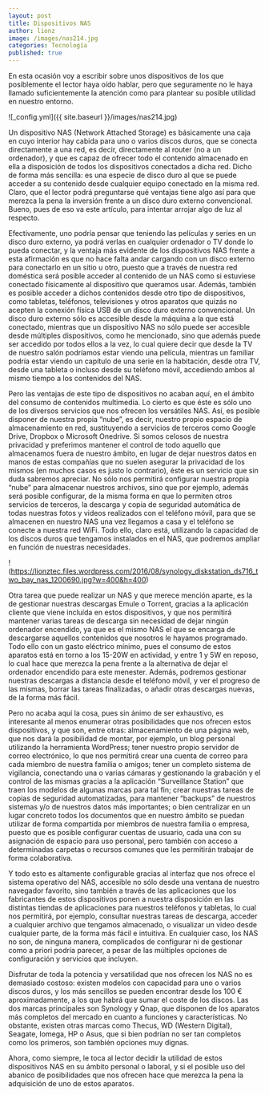 ```yaml
---
layout: post
title: Dispositivos NAS
author: lionz
image: /images/nas214.jpg
categories: Tecnología
published: true
---
```


En esta ocasión voy a escribir sobre unos dispositivos de los que posiblemente el lector haya oído hablar, pero que seguramente no le haya llamado suficientemente la atención como para plantear su posible utilidad en nuestro entorno.

![_config.yml]({{ site.baseurl }}/images/nas214.jpg)

Un dispositivo NAS (Network Attached Storage) es básicamente una caja en cuyo interior hay cabida para uno o varios discos duros, que se conecta directamente a una red, es decir, directamente al router (no a un ordenador), y que es capaz de ofrecer todo el contenido almacenado en ella a disposición de todos los dispositivos conectados a dicha red. Dicho de forma más sencilla: es una especie de disco duro al que se puede acceder a su contenido desde cualquier equipo conectado en la misma red. Claro, que el lector podrá preguntarse qué ventajas tiene algo así para que merezca la pena la inversión frente a un disco duro externo convencional. Bueno, pues de eso va este artículo, para intentar arrojar algo de luz al respecto.

Efectivamente, uno podría pensar que teniendo las películas y series en un disco duro externo, ya podrá verlas en cualquier ordenador o TV donde lo pueda conectar, y la ventaja más evidente de los dispositivos NAS frente a esta afirmación es que no hace falta andar cargando con un disco externo para conectarlo en un sitio u otro, puesto que a través de nuestra red doméstica será posible acceder al contenido de un NAS como si estuviese conectado físicamente al dispositivo que queramos usar. Además, también es posible acceder a dichos contenidos desde otro tipo de dispositivos, como tabletas, teléfonos, televisiones y otros aparatos que quizás no acepten la conexión física USB de un disco duro externo convencional. Un disco duro externo sólo es accesible desde la máquina a la que está conectado, mientras que un dispositivo NAS no sólo puede ser accesible desde múltiples dispositivos, como he mencionado, sino que además puede ser accedido por todos ellos a la vez, lo cual quiere decir que desde la TV de nuestro salón podríamos estar viendo una película, mientras un familiar podría estar viendo un capítulo de una serie en la habitación, desde otra TV, desde una tableta o incluso desde su teléfono móvil, accediendo ambos al mismo tiempo a los contenidos del NAS.

Pero las ventajas de este tipo de dispositivos no acaban aquí, en el ámbito del consumo de contenidos multimedia. Lo cierto es que éste es sólo uno de los diversos servicios que nos ofrecen los versátiles NAS. Así, es posible disponer de nuestra propia “nube”, es decir, nuestro propio espacio de almacenamiento en red, sustituyendo a servicios de terceros como Google Drive, Dropbox o Microsoft Onedrive. Si somos celosos de nuestra privacidad y preferimos mantener el control de todo aquello que almacenamos fuera de nuestro ámbito, en lugar de dejar nuestros datos en manos de estas compañías que no suelen asegurar la privacidad de los mismos (en muchos casos es justo lo contrario), éste es un servicio que sin duda sabremos apreciar. No sólo nos permitirá configurar nuestra propia “nube” para almacenar nuestros archivos, sino que por ejemplo, además será posible configurar, de la misma forma en que lo permiten otros servicios de terceros, la descarga y copia de seguridad automática de todas nuestras fotos y videos realizados con el teléfono móvil, para que se almacenen en nuestro NAS una vez llegamos a casa y el teléfono se conecte a nuestra red WiFi. Todo ello, claro está, utilizando la capacidad de los discos duros que tengamos instalados en el NAS, que podremos ampliar en función de nuestras necesidades.

!(https://lionztec.files.wordpress.com/2016/08/synology_diskstation_ds716_two_bay_nas_1200690.jpg?w=400&h=400)

Otra tarea que puede realizar un NAS y que merece mención aparte, es la de gestionar nuestras descargas Emule o Torrent, gracias a la aplicación cliente que viene incluída en estos dispositivos, y que nos permitirá mantener varias tareas de descarga sin necesidad de dejar ningún ordenador encendido, ya que es el mismo NAS el que se encarga de descargarse aquellos contenidos que nosotros le hayamos programado. Todo ello con un gasto eléctrico mínimo, pues el consumo de estos aparatos está en torno a los 15-20W en actividad, y entre 1 y 5W en reposo, lo cual hace que merezca la pena frente a la alternativa de dejar el ordenador encendido para este menester. Además, podremos gestionar nuestras descargas a distancia desde el teléfono móvil, y ver el progreso de las mismas, borrar las tareas finalizadas, o añadir otras descargas nuevas, de la forma más fácil.

Pero no acaba aquí la cosa, pues sin ánimo de ser exhaustivo, es interesante al menos enumerar otras posibilidades que nos ofrecen estos dispositivos, y que son, entre otras: almacenamiento de una página web, que nos dará la posibilidad de montar, por ejemplo, un blog personal utilizando la herramienta WordPress; tener nuestro propio servidor de correo electrónico, lo que nos permitirá crear una cuenta de correo para cada miembro de nuestra familia o amigos; tener un completo sistema de vigilancia, conectando una o varias cámaras y gestionando la grabación y el control de las mismas gracias a la aplicación “Surveillance Station” que traen los modelos de algunas marcas para tal fin; crear nuestras tareas de copias de seguridad automatizadas, para mantener “backups” de nuestros sistemas y/o de nuestros datos más importantes; o bien centralizar en un lugar concreto todos los documentos que en nuestro ámbito se puedan utilizar de forma compartida por miembros de nuestra familia o empresa, puesto que es posible configurar cuentas de usuario, cada una con su asignación de espacio para uso personal, pero también con acceso a determinadas carpetas o recursos comunes que les permitirán trabajar de forma colaborativa.

Y todo esto es altamente configurable gracias al interfaz que nos ofrece el sistema operativo del NAS, accesible no sólo desde una ventana de nuestro navegador favorito, sino también a través de las aplicaciones que los fabricantes de estos dispositivos ponen a nuestra disposición en las distintas tiendas de aplicaciones para nuestros teléfonos y tabletas, lo cual nos permitirá, por ejemplo, consultar nuestras tareas de descarga, acceder a cualquier archivo que tengamos almacenado, o visualizar un video desde cualquier parte, de la forma más fácil e intuitiva. En cualquier caso, los NAS no son, de ninguna manera, complicados de configurar ni de gestionar como a priori podría parecer, a pesar de las múltiples opciones de configuración y servicios que incluyen.

Disfrutar de toda la potencia y versatilidad que nos ofrecen los NAS no es demasiado costoso: existen modelos con capacidad para uno o varios discos duros, y los más sencillos se pueden encontrar desde los 100 € aproximadamente, a los que habrá que sumar el coste de los discos. Las dos marcas principales son Synology y Qnap, que disponen de los aparatos más completos del mercado en cuanto a funciones y características. No obstante, existen otras marcas como Thecus, WD (Western Digital), Seagate, Iomega, HP o Asus, que si bien podrían no ser tan completos como los primeros, son también opciones muy dignas.

Ahora, como siempre, le toca al lector decidir la utilidad de estos dispositivos NAS en su ámbito personal o laboral, y si el posible uso del abanico de posibilidades que nos ofrecen hace que merezca la pena la adquisición de uno de estos aparatos.
